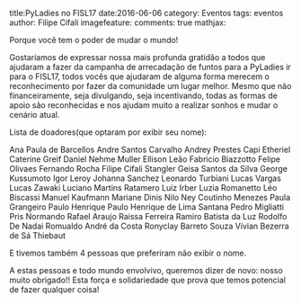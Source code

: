 title:PyLadies no FISL17 date:2016-06-06 category: Eventos tags: eventos author: Filipe Cifali imagefeature: comments: true mathjax:

Porque você tem o poder de mudar o mundo!

Gostaríamos de expressar nossa mais profunda gratidão a todos que ajudaram a fazer da campanha de arrecadação de funtos para a PyLadies ir para o FISL17, todos vocês que ajudaram de alguma forma merecem o reconhecimento por fazer da comunidade um lugar melhor. Mesmo que não financeiramente, seja divulgando, seja incentivando, todas as formas de apoio são reconhecidas e nos ajudam muito a realizar sonhos e mudar o cenário atual.

Lista de doadores(que optaram por exibir seu nome):

Ana Paula de Barcellos
Andre Santos Carvalho
Andrey Prestes
Capi Etheriel
Caterine Greif
Daniel Nehme Muller
Ellison Leão
Fabricio Biazzotto
Felipe Olivaes
Fernando Rocha
Filipe Cifali Stangler
Geisa Santos da Silva
George Kussumoto
Igor Leroy
Johanna Sanchez
Leonardo Turbiani
Lucas Vargas
Lucas Zawaki
Luciano Martins Ratamero
Luiz Irber
Luzia Romanetto
Léo Biscassi
Manuel Kaufmann
Mariane Dinis
Nilo Ney Coutinho Menezes
Paula Grangeiro
Paulo Henrique
Paulo Henrique de Lima Santana
Pedro Migliatti
Pris Normando
Rafael Araujo
Raissa Ferreira
Ramiro Batista da Luz
Rodolfo De Nadai
Romualdo André da Costa
Ronyclay Barreto Souza
Vívian Bezerra de Sá Thiebaut

E tivemos também 4 pessoas que preferiram não exibir o nome. 

A estas pessoas e todo mundo envolvivo, queremos dizer de novo: nosso muito obrigado!! Esta força e solidariedade que prova que temos potencial de fazer qualquer coisa!


